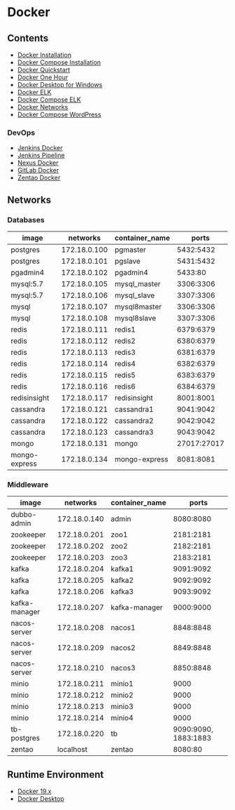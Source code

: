 # Docker

## Contents
- [Docker Installation](../../doc/source/docker/dockerInstallation.md)
- [Docker Compose Installation](../../doc/source/docker/dockerComposeInstallation.md)
- [Docker Quickstart](../../doc/source/docker/dockerQuickstart.md)
- [Docker One Hour](../../doc/source/docker/dockerOneHour.md)
- [Docker Desktop for Windows](../../doc/source/docker/dockerDesktopWindows.md)
- [Docker ELK](../../doc/source/docker/dockerELK.md)
- [Docker Compose ELK](../../doc/source/docker/dockerComposeELK.md)
- [Docker Networks](../../doc/source/docker/dockerNetworks.md)
- [Docker Compose WordPress](../../doc/source/docker/dockerComposeWordPress.md)

### DevOps
- [Jenkins Docker](../../doc/source/framework/devops/jenkinsDocker.md)
- [Jenkins Pipeline](../../doc/source/framework/devops/jenkinsPipeline.md)
- [Nexus Docker](../../doc/source/framework/devops/nexusDocker.md)
- [GitLab Docker](../../doc/source/framework/devops/gitlabDocker.md)
- [Zentao Docker](../../doc/source/framework/devops/zentaoDocker.md)

## Networks

### Databases

image | networks | container_name | ports
---|---|---|---
postgres | 172.18.0.100 | pgmaster | 5432:5432
postgres | 172.18.0.101 | pgslave | 5431:5432
pgadmin4 | 172.18.0.102 | pgadmin4 | 5433:80
mysql:5.7 | 172.18.0.105 | mysql_master | 3306:3306
mysql:5.7 | 172.18.0.106 | mysql_slave | 3307:3306
mysql | 172.18.0.107 | mysql8master | 3306:3306
mysql | 172.18.0.108 | mysql8slave | 3307:3306
redis | 172.18.0.111 | redis1 | 6379:6379
redis | 172.18.0.112 | redis2 | 6380:6379
redis | 172.18.0.113 | redis3 | 6381:6379
redis | 172.18.0.114 | redis4 | 6382:6379
redis | 172.18.0.115 | redis5 | 6383:6379
redis | 172.18.0.116 | redis6 | 6384:6379
redisinsight | 172.18.0.117 | redisinsight | 8001:8001
cassandra | 172.18.0.121 | cassandra1 | 9041:9042
cassandra | 172.18.0.122 | cassandra2 | 9042:9042
cassandra | 172.18.0.123 | cassandra3 | 9043:9042
mongo | 172.18.0.131 | mongo | 27017:27017
mongo-express | 172.18.0.134 | mongo-express | 8081:8081

### Middleware

image | networks | container_name | ports
---|---|---|---
dubbo-admin | 172.18.0.140 | admin | 8080:8080
zookeeper | 172.18.0.201 | zoo1 | 2181:2181
zookeeper | 172.18.0.202 | zoo2 | 2182:2181
zookeeper | 172.18.0.203 | zoo3 | 2183:2181
kafka | 172.18.0.204 | kafka1 | 9091:9092
kafka | 172.18.0.205 | kafka2 | 9092:9092
kafka | 172.18.0.206 | kafka3 | 9093:9092
kafka-manager | 172.18.0.207 | kafka-manager | 9000:9000
nacos-server | 172.18.0.208 | nacos1 | 8848:8848
nacos-server | 172.18.0.209 | nacos2 | 8849:8848
nacos-server | 172.18.0.210 | nacos3 | 8850:8848
minio | 172.18.0.211 | minio1 | 9000
minio | 172.18.0.212 | minio2 | 9000
minio | 172.18.0.213 | minio3 | 9000
minio | 172.18.0.214 | minio4 | 9000
tb-postgres | 172.18.0.220 | tb | 9090:9090, 1883:1883
zentao | localhost | zentao | 8080:80

## Runtime Environment
- [Docker 19.x](https://www.docker.com/)
- [Docker Desktop](https://www.docker.com/products/docker-desktop)